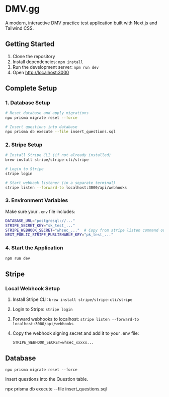 # DMV.gg

A modern, interactive DMV practice test application built with Next.js and Tailwind CSS.

## Getting Started

1. Clone the repository
2. Install dependencies: `npm install`
3. Run the development server: `npm run dev`
4. Open [http://localhost:3000](http://localhost:3000)

## Complete Setup

### 1. Database Setup
```bash
# Reset database and apply migrations
npx prisma migrate reset --force

# Insert questions into database
npx prisma db execute --file insert_questions.sql
```

### 2. Stripe Setup
```bash
# Install Stripe CLI (if not already installed)
brew install stripe/stripe-cli/stripe

# Login to Stripe
stripe login

# Start webhook listener (in a separate terminal)
stripe listen --forward-to localhost:3000/api/webhooks
```

### 3. Environment Variables
Make sure your `.env` file includes:
```bash
DATABASE_URL="postgresql://..."
STRIPE_SECRET_KEY="sk_test_..."
STRIPE_WEBHOOK_SECRET="whsec_..."  # Copy from stripe listen command output
NEXT_PUBLIC_STRIPE_PUBLISHABLE_KEY="pk_test_..."
```

### 4. Start the Application
```bash
npm run dev
```

## Stripe

### Local Webhook Setup

1. Install Stripe CLI: `brew install stripe/stripe-cli/stripe`
2. Login to Stripe: `stripe login`
3. Forward webhooks to localhost: `stripe listen --forward-to localhost:3000/api/webhooks`
4. Copy the webhook signing secret and add it to your .env file:

   ```
   STRIPE_WEBHOOK_SECRET=whsec_xxxxx...
   ```

## Database

```
npx prisma migrate reset --force
```

Insert questions into the Question table.

npx prisma db execute --file insert_questions.sql